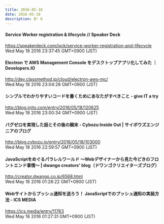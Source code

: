 ```yaml
---
title: 2016-05-18
date: 2016-05-18
description: B! 6
---
```


#### Service Worker registration & lifecycle // Speaker Deck
https://speakerdeck.com/jxck/service-worker-registration-and-lifecycle<br>
Wed May 18 2016 23:37:45 GMT+0900 (JST)<br>


#### Electron で AWS Management Console をデスクトップアプリ化してみた ｜ Developers.IO
http://dev.classmethod.jp/cloud/electron-aws-mc/<br>
Wed May 18 2016 23:04:28 GMT+0900 (JST)<br>


#### シンプルでわかりやすいコードを書くためにあなたがすべきこと - give IT a try
http://blog.jnito.com/entry/2016/05/18/120625<br>
Wed May 18 2016 23:00:34 GMT+0900 (JST)<br>


#### バグゼロを実現した話とその後の顛末 - Cybozu Inside Out | サイボウズエンジニアのブログ
http://blog.cybozu.io/entry/2016/05/18/103000<br>
Wed May 18 2016 22:59:57 GMT+0900 (JST)<br>


#### JavaScriptをめぐるパラレルワールド 〜Webデザイナーから見た今どきのフロントエンド事情〜 | dwango creators' blog（ドワンゴクリエイターズブログ）
http://creator.dwango.co.jp/6568.html<br>
Wed May 18 2016 01:28:22 GMT+0900 (JST)<br>


#### Webサイトからプッシュ通知を送ろう！ JavaScriptでのプッシュ通知の実装方法 - ICS MEDIA
https://ics.media/entry/11763<br>
Wed May 18 2016 01:27:31 GMT+0900 (JST)<br>


